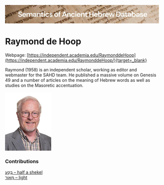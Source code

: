 <html><body><img id="banner" src="../../images/banners/banner.png" alt="banner" /></body></html>

# Raymond de Hoop


Webpage: [https://independent.academia.edu/RaymonddeHoop](https://independent.academia.edu/RaymonddeHoop/){target=_blank}

Raymond (1958) is an independent scholar, working as editor and webmaster for the SAHD team. He published a massive volume on Genesis 49 and a number of articles on the meaning of Hebrew words as well as studies on the Masoretic accentuation.

![raymond de hoop](../images/photos/raymond_de_hoop.jpg "Raymond de Hoop")


### Contributions
[בֶּקַע – half a shekel](../words/beqa3.md)<br>[מָאוֹר – light](../words/ma2or.md)<br>
